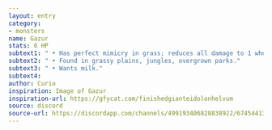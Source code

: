 ```yaml
---
layout: entry
category:
- monsters 
name: Gazur 
stats: 6 HP
subtext1: " • Has perfect mimicry in grass; reduces all damage to 1 when near tall grass as it withers and drops to the ground and possesses another bush."
subtext2: " • Found in grassy plains, jungles, overgrown parks."
subtext3: " • Wants milk."
subtext4: 
author: Curio
inspiration: Image of Gazur
inspiration-url: https://gfycat.com/finishedgianteidolonhelvum
source: discord
source-url: https://discordapp.com/channels/499193406828838922/674544134798966806/693041267331825716
---
```


